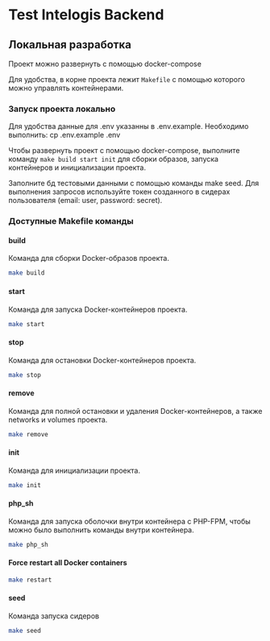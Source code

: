 # Test Intelogis Backend

## Локальная разработка

Проект можно развернуть с помощью docker-compose

Для удобства, в корне проекта лежит `Makefile` с помощью которого можно управлять контейнерами.

### Запуск проекта локально

Для удобства данные для .env указанны в .env.example. Необходимо выполнить:
cp .env.example .env

Чтобы развернуть проект с помощью docker-compose, выполните команду `make build start init` для сборки образов, запуска
контейнеров и инициализации проекта.

Заполните бд тестовыми данными с помощью команды make seed.
Для выполнения запросов используйте токен созданного в сидерах пользователя (email: user, password: secret). 


### Доступные Makefile команды

#### build
Команда для сборки Docker-образов проекта.
```bash
make build
```

#### start
Команда для запуска Docker-контейнеров проекта.
```bash
make start
```

#### stop
Команда для остановки Docker-контейнеров проекта.
```bash
make stop
```

#### remove
Команда для полной остановки и удаления Docker-контейнеров, а также networks и volumes проекта.
```bash
make remove
```

#### init
Команда для инициализации проекта.
```bash
make init
```

#### php_sh
Команда для запуска оболочки внутри контейнера с PHP-FPM, чтобы можно было выполнить команды внутри контейнера.
```bash
make php_sh
```

#### Force restart all Docker containers
```bash
make restart
```

#### seed
Команда запуска сидеров
```bash
make seed
```
